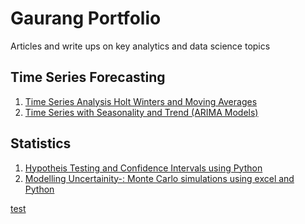 # Gaurang Portfolio
Articles and write ups on key analytics and data science topics
## Time Series Forecasting
1. <a href="https://medium.com/mlearning-ai/forecasting-time-series-data-c75baa9d97ae">Time Series Analysis Holt Winters and Moving Averages </a>
2. <a href="https://medium.com/mlearning-ai/forecasting-demand-with-seasonality-22ec502b8de7">Time Series with Seasonality and Trend (ARIMA Models) </a>
## Statistics
1. <a href="https://medium.com/gaurang-portfolio/hypothesis-testing-and-confidence-intervals-using-python-a609dbfb5b12">Hypotheis Testing and Confidence Intervals using Python</a>
2. <a href="https://medium.com/gaurang-portfolio/modelling-uncertainty-monte-carlo-simulations-using-excel-and-python-48908b85bbea">Modelling Uncertainity-: Monte Carlo simulations using excel and Python</a>

<a href="./test.html">test</a>

